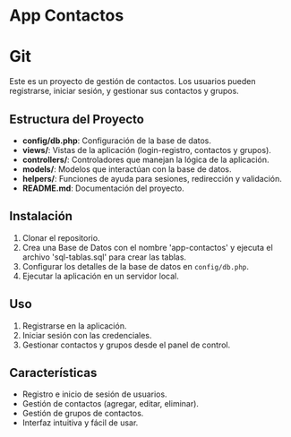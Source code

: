 # App Contactos
# Git

Este es un proyecto de gestión de contactos. Los usuarios pueden registrarse, iniciar sesión, y gestionar sus contactos y grupos.

## Estructura del Proyecto

- **config/db.php**: Configuración de la base de datos.
- **views/**: Vistas de la aplicación (login-registro, contactos y grupos).
- **controllers/**: Controladores que manejan la lógica de la aplicación.
- **models/**: Modelos que interactúan con la base de datos.
- **helpers/**: Funciones de ayuda para sesiones, redirección y validación.
- **README.md**: Documentación del proyecto.

## Instalación

1. Clonar el repositorio.
2. Crea una Base de Datos con el nombre 'app-contactos' y ejecuta el archivo 'sql-tablas.sql' para crear las tablas.
3. Configurar los detalles de la base de datos en `config/db.php`.
4. Ejecutar la aplicación en un servidor local.

## Uso

1. Registrarse en la aplicación.
2. Iniciar sesión con las credenciales.
3. Gestionar contactos y grupos desde el panel de control.

## Características

- Registro e inicio de sesión de usuarios.
- Gestión de contactos (agregar, editar, eliminar).
- Gestión de grupos de contactos.
- Interfaz intuitiva y fácil de usar.
